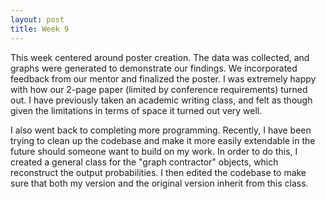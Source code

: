 ```yaml
---
layout: post
title: Week 9
---
```


This week centered around poster creation. The data was collected, and graphs were generated to demonstrate our findings. We incorporated feedback from our mentor and finalized the poster. I was extremely happy with how our 2-page paper (limited by conference requirements) turned out. I have previously taken an academic writing class, and felt as though given the limitations in terms of space it turned out very well.

I also went back to completing more programming. Recently, I have been trying to clean up the codebase and make it more easily extendable in the future should someone want to build on my work. In order to do this, I created a general class for the "graph contractor" objects, which reconstruct the output probabilities. I then edited the codebase to make sure that both my version and the original version inherit from this class.
